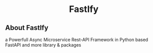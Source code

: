 ## <h1 align="center">FastIfy</h1>




## About FastIfy

a Powerfull Async Microservice Rest-API Framework in Python based FastAPI and more library & packages 


